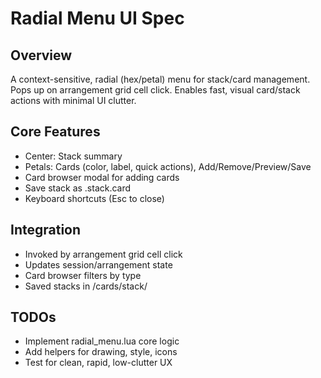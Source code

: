 # Radial Menu UI Spec

## Overview
A context-sensitive, radial (hex/petal) menu for stack/card management. Pops up on arrangement grid cell click. Enables fast, visual card/stack actions with minimal UI clutter.

## Core Features
- Center: Stack summary
- Petals: Cards (color, label, quick actions), Add/Remove/Preview/Save
- Card browser modal for adding cards
- Save stack as .stack.card
- Keyboard shortcuts (Esc to close)

## Integration
- Invoked by arrangement grid cell click
- Updates session/arrangement state
- Card browser filters by type
- Saved stacks in /cards/stack/

## TODOs
- Implement radial_menu.lua core logic
- Add helpers for drawing, style, icons
- Test for clean, rapid, low-clutter UX
